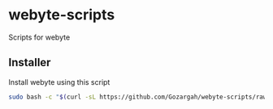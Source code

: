 # webyte-scripts
Scripts for webyte

## Installer
Install webyte using this script
```bash
sudo bash -c "$(curl -sL https://github.com/Gozargah/webyte-scripts/raw/master/webyte.sh)" @ install
```